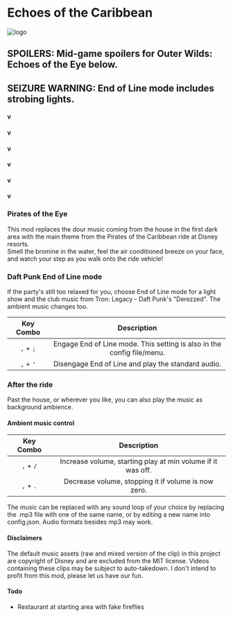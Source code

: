 # Echoes of the Caribbean

![logo](https://user-images.githubusercontent.com/94204968/143300453-17e5c7e1-e745-4260-b24b-0da57489b601.png)

## SPOILERS: Mid-game spoilers for Outer Wilds: Echoes of the Eye below.  

## SEIZURE WARNING: End of Line mode includes strobing lights.

#### v  

#### v  

#### v  

#### v  

#### v  

#### v  

### Pirates of the Eye

This mod replaces the dour music coming from the house in the first dark area with the main theme from the Pirates of the Caribbean ride at Disney resorts.  
Smell the bromine in the water, feel the air conditioned breeze on your face, and watch your step as you walk onto the ride vehicle!

### Daft Punk End of Line mode

If the party's still too relaxed for you, choose End of Line mode for a light show and the club music from Tron: Legacy - Daft Punk's "Derezzed". The ambient music changes too.

| Key Combo | Description |
|:---------:|:-----------:|
`,` + `;` | Engage End of Line mode. This setting is also in the config file/menu.
`,` + `'` | Disengage End of Line and play the standard audio.

### After the ride

Past the house, or wherever you like, you can also play the music as background ambience.

#### Ambient music control
| Key Combo | Description |
|:---------:|:-----------:|
`,` + `/` | Increase volume, starting play at min volume if it was off.
`,` + `.` | Decrease volume, stopping it if volume is now zero.

The music can be replaced with any sound loop of your choice by replacing the .mp3 file with one of the same name, or by editing a new name into config.json. Audio formats besides mp3 may work.

#### Disclaimers

The default music assets (raw and mixed version of the clip) in this project are copyright of Disney and are excluded from the MIT license. Videos containing these clips may be subject to auto-takedown. I don't intend to profit from this mod, please let us have our fun.

#### Todo
* Restaurant at starting area with fake fireflies
